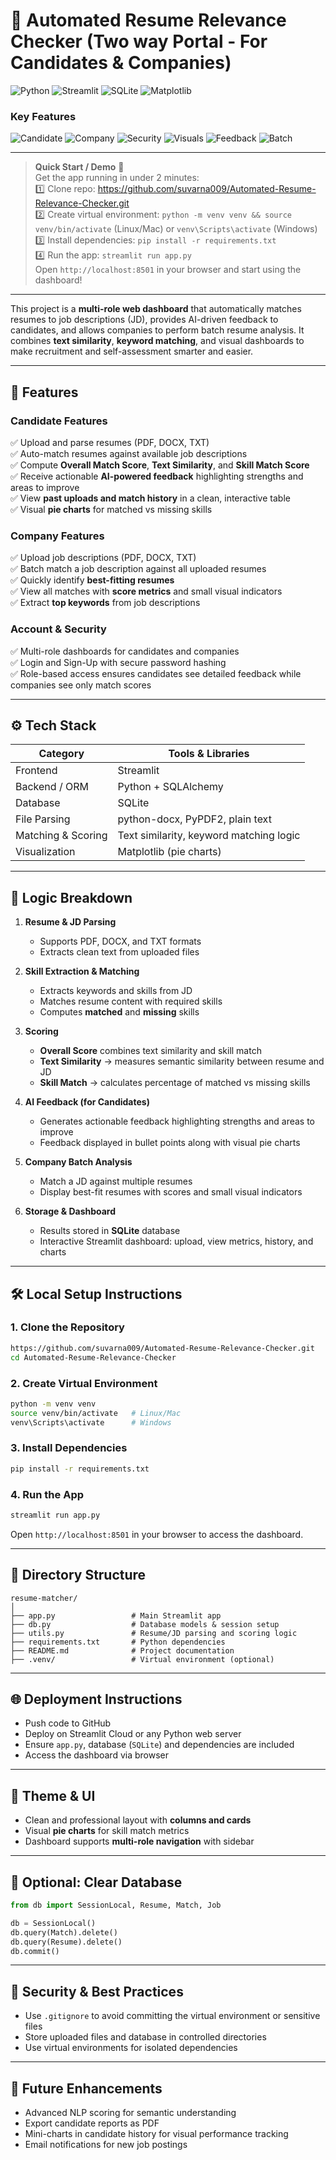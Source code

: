 # 🧠 Automated Resume Relevance Checker (Two way Portal - For Candidates & Companies)

![Python](https://img.shields.io/badge/Python-3.11-blue?style=flat-square&logo=python&logoColor=white) 
![Streamlit](https://img.shields.io/badge/Streamlit-1.27.0-orange?style=flat-square&logo=streamlit&logoColor=white) 
![SQLite](https://img.shields.io/badge/Database-SQLite-lightgrey?style=flat-square&logo=sqlite&logoColor=white) 
![Matplotlib](https://img.shields.io/badge/Matplotlib-Visuals-purple?style=flat-square&logo=matplotlib&logoColor=white) 

### Key Features
![Candidate](https://img.shields.io/badge/👤-Candidate-blue?style=flat-square) 
![Company](https://img.shields.io/badge/🏢-Company-green?style=flat-square) 
![Security](https://img.shields.io/badge/🔐-Secure-red?style=flat-square) 
![Visuals](https://img.shields.io/badge/📊-Visuals-yellow?style=flat-square) 
![Feedback](https://img.shields.io/badge/💡-Feedback-purple?style=flat-square) 
![Batch](https://img.shields.io/badge/📂-Batch_Analysis-orange?style=flat-square) 

---

> **Quick Start / Demo** 🚀  
> Get the app running in under 2 minutes:  
> 1️⃣ Clone repo: https://github.com/suvarna009/Automated-Resume-Relevance-Checker.git  
> 2️⃣ Create virtual environment: `python -m venv venv && source venv/bin/activate` (Linux/Mac) or `venv\Scripts\activate` (Windows)  
> 3️⃣ Install dependencies: `pip install -r requirements.txt`  
> 4️⃣ Run the app: `streamlit run app.py`  
> Open `http://localhost:8501` in your browser and start using the dashboard!

---

This project is a **multi-role web dashboard** that automatically matches resumes to job descriptions (JD), provides AI-driven feedback to candidates, and allows companies to perform batch resume analysis. It combines **text similarity**, **keyword matching**, and visual dashboards to make recruitment and self-assessment smarter and easier.

---

## 🚀 Features

### **Candidate Features**
✅ Upload and parse resumes (PDF, DOCX, TXT)  
✅ Auto-match resumes against available job descriptions  
✅ Compute **Overall Match Score**, **Text Similarity**, and **Skill Match Score**  
✅ Receive actionable **AI-powered feedback** highlighting strengths and areas to improve  
✅ View **past uploads and match history** in a clean, interactive table  
✅ Visual **pie charts** for matched vs missing skills  

### **Company Features**
✅ Upload job descriptions (PDF, DOCX, TXT)  
✅ Batch match a job description against all uploaded resumes  
✅ Quickly identify **best-fitting resumes**  
✅ View all matches with **score metrics** and small visual indicators  
✅ Extract **top keywords** from job descriptions  

### **Account & Security**
✅ Multi-role dashboards for candidates and companies  
✅ Login and Sign-Up with secure password hashing  
✅ Role-based access ensures candidates see detailed feedback while companies see only match scores  

---

## ⚙️ Tech Stack

| Category           | Tools & Libraries                         |
|-------------------|------------------------------------------|
| Frontend           | Streamlit                                |
| Backend / ORM      | Python + SQLAlchemy                       |
| Database           | SQLite                                   |
| File Parsing       | python-docx, PyPDF2, plain text          |
| Matching & Scoring | Text similarity, keyword matching logic  |
| Visualization      | Matplotlib (pie charts)                   |

---

## 🧠 Logic Breakdown

1. **Resume & JD Parsing**  
   - Supports PDF, DOCX, and TXT formats  
   - Extracts clean text from uploaded files  

2. **Skill Extraction & Matching**  
   - Extracts keywords and skills from JD  
   - Matches resume content with required skills  
   - Computes **matched** and **missing** skills  

3. **Scoring**  
   - **Overall Score** combines text similarity and skill match  
   - **Text Similarity** → measures semantic similarity between resume and JD  
   - **Skill Match** → calculates percentage of matched vs missing skills  

4. **AI Feedback (for Candidates)**  
   - Generates actionable feedback highlighting strengths and areas to improve  
   - Feedback displayed in bullet points along with visual pie charts  

5. **Company Batch Analysis**  
   - Match a JD against multiple resumes  
   - Display best-fit resumes with scores and small visual indicators  

6. **Storage & Dashboard**  
   - Results stored in **SQLite** database  
   - Interactive Streamlit dashboard: upload, view metrics, history, and charts  

---

## 🛠 Local Setup Instructions

### 1. Clone the Repository
```bash
https://github.com/suvarna009/Automated-Resume-Relevance-Checker.git
cd Automated-Resume-Relevance-Checker
```

### 2. Create Virtual Environment
```bash
python -m venv venv
source venv/bin/activate   # Linux/Mac
venv\Scripts\activate      # Windows
```

### 3. Install Dependencies
```bash
pip install -r requirements.txt
```

### 4. Run the App
```bash
streamlit run app.py
```
Open `http://localhost:8501` in your browser to access the dashboard.

---

## 📁 Directory Structure
```
resume-matcher/
│
├── app.py                 # Main Streamlit app
├── db.py                  # Database models & session setup
├── utils.py               # Resume/JD parsing and scoring logic
├── requirements.txt       # Python dependencies
├── README.md              # Project documentation
├── .venv/                 # Virtual environment (optional)
```

---

## 🌐 Deployment Instructions
- Push code to GitHub  
- Deploy on Streamlit Cloud or any Python web server  
- Ensure `app.py`, database (`SQLite`) and dependencies are included  
- Access the dashboard via browser  

---

## 🎨 Theme & UI
- Clean and professional layout with **columns and cards**  
- Visual **pie charts** for skill match metrics  
- Dashboard supports **multi-role navigation** with sidebar  

---

## 🧹 Optional: Clear Database
```python
from db import SessionLocal, Resume, Match, Job

db = SessionLocal()
db.query(Match).delete()
db.query(Resume).delete()
db.commit()
```

---

## 🔐 Security & Best Practices
- Use `.gitignore` to avoid committing the virtual environment or sensitive files  
- Store uploaded files and database in controlled directories  
- Use virtual environments for isolated dependencies  

---

## 📌 Future Enhancements
- Advanced NLP scoring for semantic understanding  
- Export candidate reports as PDF  
- Mini-charts in candidate history for visual performance tracking  
- Email notifications for new job postings






